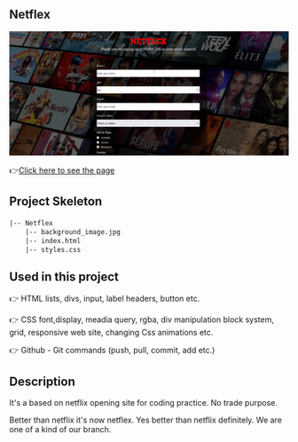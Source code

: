 ## Netflex
![Animation](https://github.com/bbluechip/Netflex/blob/master/Animation.gif)

👉[Click here to see the page](https://bbluechip.github.io/Netflex/)

## Project Skeleton

```
|-- Netflex
    |-- background_image.jpg
    |-- index.html
    |-- styles.css
```    

## Used in this project

👉 HTML lists, divs, input, label headers, button etc.

👉 CSS font,display, meadia query, rgba, div manipulation block system, grid, responsive web site, changing Css animations etc.

👉 Github - Git commands (push, pull, commit, add etc.)

## Description
It's a based on netflix opening site for coding practice. No trade purpose. 

Better than netflix it's now netflex. Yes better than netflix definitely. We are one of a kind of our branch.
